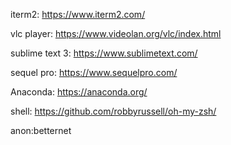 
iterm2: https://www.iterm2.com/

vlc player: https://www.videolan.org/vlc/index.html

sublime text 3: https://www.sublimetext.com/

sequel pro: https://www.sequelpro.com/

Anaconda: https://anaconda.org/

shell: https://github.com/robbyrussell/oh-my-zsh/

anon:betternet
